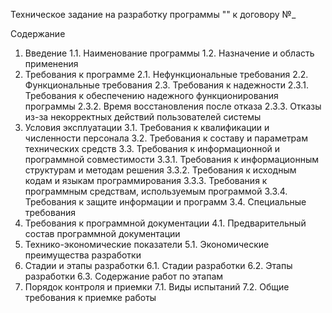 Техническое задание на разработку программы "" к договору №_

Содержание
1. Введение
1.1. Наименование программы
1.2. Назначение и область применения
2. Требования к программе
2.1. Нефункциональные требования
2.2. Функциональные требования
2.3. Требования к надежности
2.3.1. Требования к обеспечению надежного функционирования программы
2.3.2. Время восстановления после отказа
2.3.3. Отказы из-за некорректных действий пользователей системы
3. Условия эксплуатации
3.1. Требования к квалификации и численности персонала
3.2. Требования к составу и параметрам технических средств
3.3. Требования к информационной и программной совместимости
3.3.1. Требования к информационным структурам и методам решения
3.3.2. Требования к исходным кодам и языкам программирования
3.3.3. Требования к программным средствам, используемым программой
3.3.4. Требования к защите информации и программ
3.4. Специальные требования
4. Требования к программной документации
4.1. Предварительный состав программной документации
5. Технико-экономические показатели
5.1. Экономические преимущества разработки
6. Стадии и этапы разработки
6.1. Стадии разработки
6.2. Этапы разработки
6.3. Содержание работ по этапам
7. Порядок контроля и приемки
7.1. Виды испытаний
7.2. Общие требования к приемке работы
